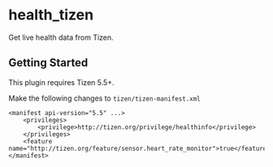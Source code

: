 # health_tizen

Get live health data from Tizen.

## Getting Started

This plugin requires Tizen 5.5+.

Make the following changes to `tizen/tizen-manifest.xml`
```
<manifest api-version="5.5" ...>
    <privileges>
        <privilege>http://tizen.org/privilege/healthinfo</privilege>
    </privileges>
    <feature name="http://tizen.org/feature/sensor.heart_rate_monitor">true</feature>
</manifest>
```